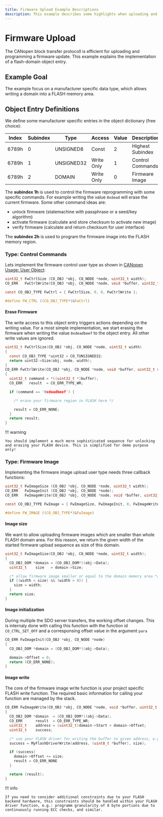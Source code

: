 ```yaml
---
title: Firmware Upload Example Descriptions
description: This example describes some highlights when uploading and storing data in a FLASH domain.
---
```


# Firmware Upload

The CANopen block transfer protocoll is efficient for uploading and programming a firmware update. This example explains the implementation of a flash-domain object entry.

## Example Goal

The example focus on a manufacturer specific data type, which allows writing a domain into a FLASH memory area.


## Object Entry Definitions

We define some manufacturer specific entries in the object dictionary (free choice):

| Index | Subindex | Type       | Access     | Value | Description        |
| ----- | -------- | ---------- | ---------- | ----- | ------------------ |
| 6789h | 0        | UNSIGNED8  | Const      | 2     | Highest Subindex   |
| 6789h | 1        | UNSIGNED32 | Write Only | 1     | Control Commands   |
| 6789h | 2        | DOMAIN     | Write Only | 0     | Firmware Image     |

The **subindex 1h** is used to control the firmware reprogramming with some specific commands. For example writing the value `0xdead` will erase the current firmware. Some other command ideas are:

- unlock firmware (statemachine with passphrase or a seed/key algorithm)
- activate firmware (calculate and store checksum to activate new image)
- verify firmware (calculate and return checksum for user interface)

The **subindex 2h** is used to program the firmware image into the FLASH memory region.

### Type: Control Commands

Lets implement the firmware control user type as shown in [CANopen Usage: User Object][1]:

```c
uint32_t FwCtrlSize (CO_OBJ *obj, CO_NODE *node, uint32_t width);
CO_ERR   FwCtrlWrite(CO_OBJ *obj, CO_NODE *node, void *buffer, uint32_t size);

const CO_OBJ_TYPE FwCtrl = { FwCtrlSize, 0, 0, FwCtrlWrite };

#define FW_CTRL ((CO_OBJ_TYPE*)&FwCtrl)
```

#### Erase Firmware

The write access to this object entry triggers actions depending on the writing value. For a most simple implementation, we start erasing the firmware when writing the value `0xdeadbeef` to the object entry. All other write values are ignored.

```c
uint32_t FwCtrlSize(CO_OBJ *obj, CO_NODE *node, uint32_t width)
{
  const CO_OBJ_TYPE *uint32 = CO_TUNSIGNED32;
  return uint32->Size(obj, node, width);
}
CO_ERR FwCtrlWrite(CO_OBJ *obj, CO_NODE *node, void *buffer, uint32_t size)
{
  uint32_t command = *((uint32_t *)buffer);
  CO_ERR   result  = CO_ERR_TYPE_WR;

  if (command == '0xdeadbeef') {

    /* erase your firmware region in FLASH here */

    result = CO_ERR_NONE;
  }
  return result;
}
```

!!! warning

    You should implement a much more sophisticated sequence for unlocking and erasing your FLASH device. This is simplified for demo purpose only!

### Type: Firmware Image

Implementing the firmware image upload user type needs three callback functions:

```c
uint32_t FwImageSize (CO_OBJ *obj, CO_NODE *node, uint32_t width);
CO_ERR   FwImageInit (CO_OBJ *obj, CO_NODE *node);
CO_ERR   FwImageWrite(CO_OBJ *obj, CO_NODE *node, void *buffer, uint32_t size);

const CO_OBJ_TYPE FwImage = { FwImageSize, FwImageInit, 0, FwImageWrite };

#define FW_IMAGE ((CO_OBJ_TYPE*)&FwImage)
```

#### Image size

We want to allow uploading firmware images which are smaller than whole FLASH domain area. For this reason, we return the given width of the started firmware upload sequence as size of this domain.

```c
uint32_t FwImageSize(CO_OBJ *obj, CO_NODE *node, uint32_t width);
{
  CO_OBJ_DOM *domain = (CO_OBJ_DOM*)(obj->Data);
  uint32_t    size   = domain->Size;

  /* allow firmware image smaller or equal to the domain memory area */
  if ((width < size) && (width > 0)) {
    size = width;
  }
  return size;
}
```

#### Image initialization

During multiple the SDO server transfers, the working offset changes. This is internaly done with calling this function with the function id `CO_CTRL_SET_OFF` and a corresponsing offset value in the argument `para`

```c
CO_ERR FwImageInit(CO_OBJ *obj, CO_NODE *node)
{
  CO_OBJ_DOM *domain = (CO_OBJ_DOM*)(obj->Data);

  domain->Offset = 0;
  return (CO_ERR_NONE);
}
```

#### Image write

The core of the firmware image write function is your project specific FLASH write function. The required basic information for calling your function are managed by the stack.

```c
CO_ERR FwImageWrite(CO_OBJ *obj, CO_NODE *node, void *buffer, uint32_t size);
{
  CO_OBJ_DOM *domain  = (CO_OBJ_DOM*)(obj->Data);
  CO_ERR      result  = CO_ERR_TYPE_WR;
  uint32_t    address = (uint32_t)domain->Start + domain->Offset;
  uint32_t    success;

  /* use your FLASH driver for writing the buffer to given address, e.g.: */
  success = MyFlashDriverWrite(address, (uint8_t *buffer), size);

  if (success)
    domain->Offset += size;
    result = CO_ERR_NONE
  }

  return (result);
}
```

!!! info

    If you need to consider additional constraints due to your FLASH backend hardware, this constraints should be handled within your FLASH driver function, e.g.: programm granularity of 8 byte portions due to continuously running ECC checks, and similar.



[1]: ../../usage/dictionary#user-objects
